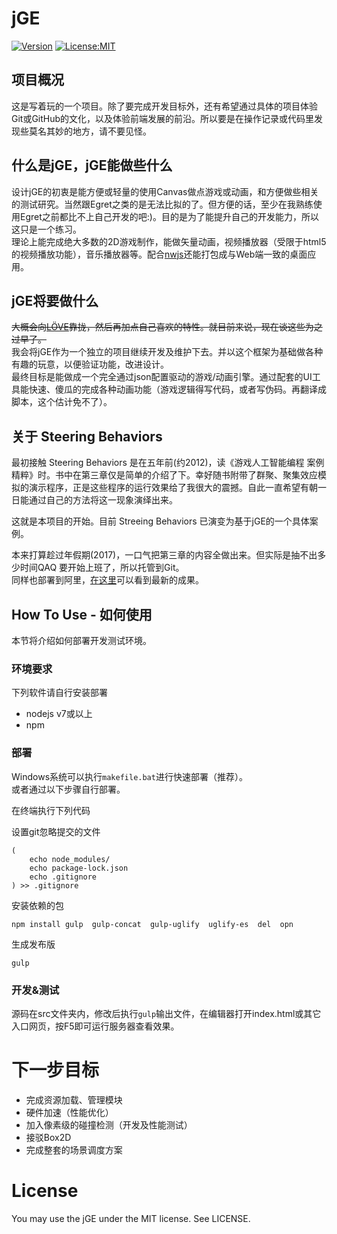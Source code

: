 # jGE  
[![Version](https://img.shields.io/github/tag/c0618c/jGE.svg)](https://github.com/c0618c/jGE)
[![License:MIT](https://img.shields.io/dub/l/vibe-d.svg)](https://raw.githubusercontent.com/c0618c/jGE/master/LICENSE)

## 项目概况
这是写着玩的一个项目。除了要完成开发目标外，还有希望通过具体的项目体验Git或GitHub的文化，以及体验前端发展的前沿。所以要是在操作记录或代码里发现些莫名其妙的地方，请不要见怪。  

## 什么是jGE，jGE能做些什么
设计jGE的初衷是能方便或轻量的使用Canvas做点游戏或动画，和方便做些相关的测试研究。当然跟Egret之类的是无法比拟的了。但方便的话，至少在我熟练使用Egret之前都比不上自己开发的吧:)。目的是为了能提升自己的开发能力，所以这只是一个练习。  
理论上能完成绝大多数的2D游戏制作，能做矢量动画，视频播放器（受限于html5的视频播放功能），音乐播放器等。配合[nwjs](https://nwjs.io/)还能打包成与Web端一致的桌面应用。

## jGE将要做什么  
~~大概会向[LÖVE](http://love2d.org/wiki/Main_Page)靠拢，然后再加点自己喜欢的特性。就目前来说，现在谈这些为之过早了。~~  
我会将jGE作为一个独立的项目继续开发及维护下去。并以这个框架为基础做各种有趣的玩意，以便验证功能，改进设计。  
最终目标是能做成一个完全通过json配置驱动的游戏/动画引擎。通过配套的UI工具能快速、傻瓜的完成各种动画功能（游戏逻辑得写代码，或者写伪码。再翻译成脚本，这个估计免不了）。


## 关于 Steering Behaviors
最初接触 Steering Behaviors 是在五年前(约2012)，读《游戏人工智能编程 案例精粹》时。书中在第三章仅是简单的介绍了下。幸好随书附带了群聚、聚集效应模拟的演示程序，正是这些程序的运行效果给了我很大的震撼。自此一直希望有朝一日能通过自己的方法将这一现象演绎出来。  

这就是本项目的开始。目前 Streeing Behaviors 已演变为基于jGE的一个具体案例。  
  
本来打算趁过年假期(2017)，一口气把第三章的内容全做出来。但实际是抽不出多少时间QAQ 要开始上班了，所以托管到Git。  
同样也部署到阿里，[在这里](http://www.vmwed.com/sb/)可以看到最新的成果。  
  
  
## How To Use - 如何使用
本节将介绍如何部署开发测试环境。  

### 环境要求
下列软件请自行安装部署
* nodejs v7或以上
* npm

### 部署
Windows系统可以执行`makefile.bat`进行快速部署（推荐）。  
或者通过以下步骤自行部署。

在终端执行下列代码  

  设置git忽略提交的文件
```
(
    echo node_modules/
    echo package-lock.json
    echo .gitignore
) >> .gitignore
```
  安装依赖的包
```
npm install gulp  gulp-concat  gulp-uglify  uglify-es  del  opn
```
  生成发布版
```
gulp
```

### 开发&测试
源码在src文件夹内，修改后执行`gulp`输出文件，在编辑器打开index.html或其它入口网页，按F5即可运行服务器查看效果。


# 下一步目标  
* 完成资源加载、管理模块
* 硬件加速（性能优化）
* 加入像素级的碰撞检测（开发及性能测试） 
* 接驳Box2D  
* 完成整套的场景调度方案  



# License
You may use the jGE under the MIT license. See LICENSE.